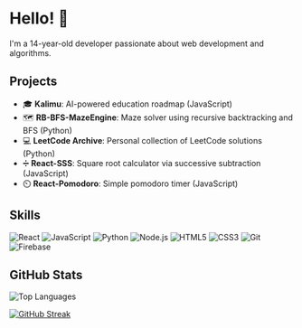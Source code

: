 # Hello! 👋

I'm a 14-year-old developer passionate about web development and algorithms.

## Projects
- 🎓 **Kalimu**: AI-powered education roadmap (JavaScript)
- 🗺️ **RB-BFS-MazeEngine**: Maze solver using recursive backtracking and BFS (Python)
- 💻 **LeetCode Archive**: Personal collection of LeetCode solutions (Python)
- ➗ **React-SSS**: Square root calculator via successive subtraction (JavaScript)
- ⏲️ **React-Pomodoro**: Simple pomodoro timer (JavaScript)

## Skills
![React](https://img.shields.io/badge/React-%2361DAFB.svg?style=flat&logo=react&logoColor=white)
![JavaScript](https://img.shields.io/badge/JavaScript-%23F7DF1E.svg?style=flat&logo=javascript&logoColor=black)
![Python](https://img.shields.io/badge/Python-%233670A0.svg?style=flat&logo=python&logoColor=white)
![Node.js](https://img.shields.io/badge/Node.js-%236DA55F.svg?style=flat&logo=node.js&logoColor=white)
![HTML5](https://img.shields.io/badge/HTML5-%23E34F26.svg?style=flat&logo=html5&logoColor=white)
![CSS3](https://img.shields.io/badge/CSS3-%231572B6.svg?style=flat&logo=css3&logoColor=white)
![Git](https://img.shields.io/badge/Git-%23F05033.svg?style=flat&logo=git&logoColor=white)
![Firebase](https://img.shields.io/badge/Firebase-%23039BE5.svg?style=flat&logo=firebase&logoColor=white)

## GitHub Stats
![Top Languages](https://github-readme-stats.vercel.app/api/top-langs/?username=RushilMahadevu&layout=compact&theme=dark)  

[![GitHub Streak](https://github-readme-streak-stats.herokuapp.com?user=RushilMahadevu&theme=dark)](https://git.io/streak-stats)
